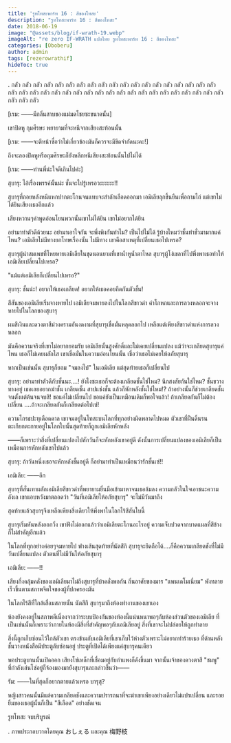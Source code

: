 ```yaml
---
title: 'รูทโทสะพาร์ท 16 : สีของโทสะ'
description: "รูทโทสะพาร์ท 16 : สีของโทสะ"
date: 2018-06-19
image: "@assets/blog/if-wrath-19.webp"
imageAlt: "re zero IF-WRATH แปลไทย รูทโทสะพาร์ท 16 : สีของโทสะ"
categories: [Oboberu]
author: admin
tags: [rezerowrathif]
hideToc: true
---
```

.
กลัว กลัว กลัว กลัว กลัว กลัว กลัว กลัว กลัว กลัว กลัว กลัว กลัว กลัว กลัว กลัว กลัว กลัว กลัว กลัว กลัว กลัว กลัว กลัว กลัว กลัว กลัว กลัว กลัว กลัว กลัว กลัว กลัว กลัว กลัว กลัว กลัว กลัว กลัว กลัว กลัว กลัว

[เรม: ――มีกลิ่นสาบของแม่มดโชยซะขนาดนั้น]

เขาปิดหู กุมศีรษะ พยายามที่จะหนีจากเสียงสะท้อนนั้น

[เรม: ――จะตีหน้าซื่อว่าไม่เกี่ยวข้องมันก็ควรจะมีขีดจำกัดนะคะ!]

ถึงจะลองปิดหูหรือกุมศีรษะก็ยังหลีกหนีเสียงสะท้อนนั้นไปไม่ได้

[เรม: ――ท่านพี่น่ะใจดีเกินไปค่ะ]

สุบารุ: ไอ้เรื่องพรรค์นั้นน่ะ ชั้นจะไปรู้เหรอวะะะะะะ!!

สุบารุที่ถอยหลังหนีแหกปากตะโกนจนแทบจะสำลักเลือดออกมา เอมิเลียลุกขึ้นยืนเพื่อถามไถ่ แต่เขาไม่ได้ยินเสียงเธออีกแล้ว

เสียงหวานๆคำพูดอ่อนโยนพวกนั้นเขาไม่ได้ยิน เขาไม่อยากได้ยิน

อย่ามาทำตัวดีด้วยนะ อย่ามาเอาใจกัน จะพึ่งพิงกันทำไม? เป็นไปไม่ได้ รู้บ้างไหมว่าชั้นทำชั่วมามากแค่ไหน? เอมิเลียไม่มีทางยกโทษเรื่องนั้น ไม่มีทาง เขาคือสาเหตุที่เปลี่ยนเธอไปเหรอ?

สุบารุผู้น่าสมเพชที่โหยหายเอมิเลียในชุดนอนยามที่เขาน้ำหูน้ำตาไหล สุบารุผู้โง่เขลาที่ไปพึ่งพาเธอทำให้เอมิเลียเปลี่ยนไปเหรอ?

"แม้แต่เอมิเลียก็เปลี่ยนไปเหรอ?"

สุบารุ: ชั้นน่ะ! อยากให้เธอเกลียด! อยากให้เธอคอยกีดกันตัวชั้น!

สีสันของเอมิเลียเริ่มจางหายไป เอมิเลียจมหายลงไปในโลกสีขาวดำ คำโกหกและการลวงหลอกจะจางหายไปในโลกของสุบารุ

ผมสีเงินและดวงตาสีม่วงครามอันงดงามที่สุบารุเชื่อมั่นหลุดลอกไป เหลือแต่เพียงสีขาวดำแห่งการลวงหลอก

มันคือความจริงที่เขาไม่อยากยอมรับ เอมิเลียนั้นสูงศักดิ์และไม่เคยเปลี่ยนแปลง แม้ว่าจะเกลียดสุบารุแค่ไหน เธอก็ไม่เคยผลักไส เขาเชื่อมั่นในความอ่อนโยนนั้น เชื่อว่าเธอไม่เคยให้อภัยสุบารุ

หากเป็นเช่นนั้น สุบารุก็ยอม "จมลงไป" ในเอมิเลีย แต่สุดท้ายเธอก็เปลี่ยนไป

สุบารุ: อย่ามาทำตัวดีกับชั้นนะ....! ยังไงซะเธอก็จะต้องเกลียดชั้นใช่ไหม? นึกสงสัยกันใช่ไหม? ชั้นขวางทางอยู่ เธอเลยอยากฆ่าชั้น เกลียดชั้น สาปแช่งชั้น แล้วก็หักหลังชั้นใช่ไหม!? ถ้าอย่างนั้นก็ช่วยเกลียดชั้นจนตั้งแต่ต้นจนจบสิ! ขอแค่ไม่เปลี่ยนไป ขอแค่ยังเป็นเหมือนเดิมก็พอใจแล้ว! ถ้าเกลียดกันก็ไม่ต้องเปลี่ยน ....ถ้าจะเกลียดกันก็เกลียดต่อไปเซ่!

ความโกรธปะทุเดือดดาล เขาจมอยู่ในโทสะบนโลกที่ทุกอย่างผิดพลาดไปหมด ตัวเขาที่ฝืนดิ้นรนตะเกียกตะกายอยู่ในโลกใบนั้นสุดท้ายก็ถูกเอมิเลียหักหลัง

――ก็เพราะว่าสิ่งที่เปลี่ยนแปลงไปสักวันก็จะหักหลังเขาอยู่ดี ดังนั้นการเปลี่ยนแปลงของเอมิเลียก็เป็นเหมือนการหักหลังเขาไปแล้ว

สุบารุ: ถ้าวันหนึ่งเธอจะหักหลังชั้นอยู่ดี ก็อย่ามาทำเป็นเหมือนว่ารักชั้นเซ่!!

เอมิเลีย: ――อึก

สุบารุที่สั่นเทาผลักเอมิเลียสีขาวดำที่พยายามยื่นมือเข้ามาหาจนเธอล้มลง ความกลัวในใจเอาชนะความลังเล เขาแอบหวังมาตลอดว่า "วันที่เอมิเลียให้อภัยสุบารุ" จะไม่มีวันมาถึง

สุดท้ายแล้วสุบารุจึงเหลือเพียงสิ่งเดียวให้พึ่งพาในโลกไร้สีสันใบนี้

สุบารุเริ่มหันหลังออกวิ่ง เขาฟังไม่ออกแล้วว่าเอมิเลียตะโกนอะไรอยู่ ความเจ็บปวดจากบาดแผลที่สีข้างก็ไม่สำคัญอีกแล้ว

ในโลกที่ทุกอย่างค่อยๆจมหายไป ฟางเส้นสุดท้ายที่นัตสึกิ สุบารุจะยึดถือได้....ก็คือความเกลียดชังที่ไม่มีวันเปลี่ยนแปลง ตัวตนที่ไม่มีวันให้อภัยสุบารุ

เอมิเลีย: ――!!

เสียงกึ่งคลุ้มคลั่งของเอมิเลียมาไม่ถึงสุบารุที่บ้าคลั่งพอกัน ถิ่นอาศัยของมาร "แพนเดโมเนี่ยม" พังทลายเร็วขึ้นตามสภาพจิตใจของผู้ที่ปกครองมัน

ในโลกไร้สีที่ใกล้เสื่อมสลายนั้น นัตสึกิ สุบารุมาถึงห้องทำงานของเขาเอง

ห้องยังคงอยู่ในสภาพดีเนื่องจากว่าระบบป้องกันของห้องนี้แน่นหนาพอๆกับห้องส่วนตัวของเอมิเลีย ที่เป็นเช่นนั้นก็เพราะว่าภายในห้องมีสิ่งที่สำคัญพอๆกับเอมิเลียอยู่ สิ่งที่เขาจะไม่ปล่อยให้ถูกทำลาย

สิ่งนี้ถูกเก็บซ่อนไว้ใกล้ตัวเขา ตรงข้ามกับเอมิเลียที่เขาเก็บไว้ห่างตัวเพราะไม่อยากทำร้ายเธอ ที่ด้านหลังชั้นวางหนังสือมีประตูลับซ่อนอยู่ ประตูที่เปิดได้เพียงแค่สุบารุคนเดียว

พอประตูบานนั้นเปิดออก เสียงโซ่เหล็กที่เชื่อมอยู่กับกำแพงก็ดังขึ้นมา จากนั้นเจ้าของดวงตาสี "ชมพู" ที่กำลังเล่นโซ่อยู่ก็จ้องมองมายังสุบารุและกล่าวขึ้นว่า――

รัม: ――ในที่สุดก็อยากตายแล้วเหรอ บารุสุ?

หญิงสาวคนนั้นมีแต่ความเกลียดชังและความปรารถนาที่จะฆ่าเขาเพียงอย่างเดียวไม่แปรเปลี่ยน และรอยยิ้มของเธอผู้นั้นก็เป็น "สีเลือด" อย่างชัดเจน

รูทโทสะ จบบริบูรณ์

.
ภาพประกอบวาดโดยคุณ おしぇる และคุณ 梅野枝
